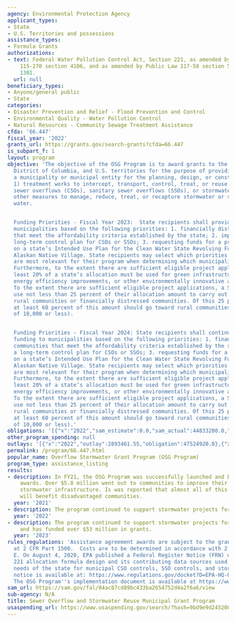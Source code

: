 ```yaml
---
agency: Environmental Protection Agency
applicant_types:
- State
- U.S. Territories and possessions
assistance_types:
- Formula Grants
authorizations:
- text: Federal Water Pollution Control Act, Section 221, as amended by Public Law
    115-270 section 4106, and as amended by Public Law 117-58 section 50204 33 USC
    1301.
  url: null
beneficiary_types:
- Anyone/general public
- State
categories:
- Disaster Prevention and Relief - Flood Prevention and Control
- Environmental Quality - Water Pollution Control
- Natural Resources - Community Sewage Treatment Assistance
cfda: '66.447'
fiscal_year: '2022'
grants_url: https://grants.gov/search-grants?cfda=66.447
is_subpart_f: 1
layout: program
objective: 'The objective of the OSG Program is to award grants to the states, the
  District of Columbia, and U.S. territories for the purpose of providing grants to
  a municipality or municipal entity for the planning, design, or construction of:
  1) treatment works to intercept, transport, control, treat, or reuse municipal combined
  sewer overflows (CSOs), sanitary sewer overflows (SSOs), or stormwater; and 2) any
  other measures to manage, reduce, treat, or recapture stormwater or subsurface drainage
  water.


  Funding Priorities - Fiscal Year 2023:  State recipients shall provide funding to
  municipalities based on the following priorities: 1. financially distressed communities
  that meet the affordability criteria established by the state; 2. implementing a
  long-term control plan for CSOs or SSOs; 3. requesting funds for a project included
  on a state’s Intended Use Plan for the Clean Water State Revolving Fund; or 4. an
  Alaskan Native Village. State recipients may select which priorities from this list
  are most relevant for their program when determining which municipalities to fund.
  Furthermore, to the extent there are sufficient eligible project applications, at
  least 20% of a state’s allocation must be used for green infrastructure, water and
  energy efficiency improvements, or other environmentally innovative activities.
  To the extent there are sufficient eligible project applications, a State shall
  use not less than 25 percent of their allocation amount to carry out projects in
  rural communities or financially distressed communities. Of this 25 percent amount,
  at least 60 percent of this amount should go toward rural communities (Population
  of 10,000 or less).


  Funding Priorities - Fiscal Year 2024: State recipients shall continue to provide
  funding to municipalities based on the following priorities: 1. financially distressed
  communities that meet the affordability criteria established by the state; 2. implementing
  a long-term control plan for CSOs or SSOs; 3. requesting funds for a project included
  on a state’s Intended Use Plan for the Clean Water State Revolving Fund; or 4. an
  Alaskan Native Village. State recipients may select which priorities from this list
  are most relevant for their program when determining which municipalities to fund.
  Furthermore, to the extent there are sufficient eligible project applications, at
  least 20% of a state’s allocation must be used for green infrastructure, water and
  energy efficiency improvements, or other environmentally innovative activities.
  To the extent there are sufficient eligible project applications, a State shall
  use not less than 25 percent of their allocation amount to carry out projects in
  rural communities or financially distressed communities. Of this 25 percent amount,
  at least 60 percent of this amount should go toward rural communities (Population
  of 10,000 or less).'
obligations: '[{"x":"2022","sam_estimate":0.0,"sam_actual":44833200.0,"usa_spending_actual":43751200.0},{"x":"2023","sam_estimate":49500000.0,"sam_actual":0.0,"usa_spending_actual":47968999.0},{"x":"2024","sam_estimate":278729000.0,"sam_actual":0.0,"usa_spending_actual":42900500.0}]'
other_program_spending: null
outlays: '[{"x":"2022","outlay":2893461.55,"obligation":47524920.0},{"x":"2023","outlay":1767323.33,"obligation":58302064.0},{"x":"2024","outlay":0.0,"obligation":28793715.0}]'
permalink: /program/66.447.html
popular_name: Overflow Stormwater Grant Program (OSG Program)
program_type: assistance_listing
results:
- description: In FY21, the OSG Program was successfully launched and began making
    awards. Over $5.8 million went out to communities to improve their overflow and
    stormwater infrastructure. Is was reported that almost all of this $5.8 million
    will benefit disadvantaged communities.
  year: '2021'
- description: The program continued to support stormwater projects for communities.
  year: '2022'
- description: The program continued to support stormwater projects for communities
    and has funded over $53 million in grants.
  year: '2023'
rules_regulations: 'Assistance agreement awards are subject to the grant regulations
  at 2 CFR Part 1500.  Costs are to be determined in accordance with 2 CFR 200 subpart
  E. On August 4, 2020, EPA published a Federal Register Notice (FRN) on the section
  221 allocation formula design and its contributing data sources used to assess total
  needs of the state for municipal CSO controls, SSO controls, and stormwater. This
  notice is available at: https://www.regulations.gov/docket?D=EPA-HQ-OW-2020-0282.
  The OSG Program''s implementation document is available at https://www.epa.gov/cwsrf/sewer-overflow-and-stormwater-reuse-municipal-grants-program'
sam_url: https://sam.gov/fal/04ac87cd89bc433ba2654752d4a2f6a6/view
sub-agency: N/A
title: Sewer Overflow and Stormwater Reuse Municipal Grant Program
usaspending_url: https://www.usaspending.gov/search/?hash=9bd9e9d245200f84d27bb2edab2f8fbb
---
```

